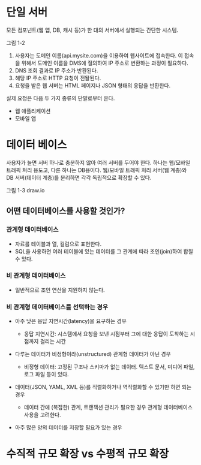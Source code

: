 # 단일 서버
모든 컴포넌트(웹 앱, DB, 캐시 등)가 한 대의 서버에서 실행되는 간단한 시스템.

그림 1-2

1. 사용자는 도메인 이름(api.mysite.com)을 이용하여 웹사이트에 접속한다. 이 접속을 위해서 도메인 이름을 DMS에 질의하여 IP 주소로 변환하는 과정이 필요하다.
2. DNS 조회 결과로 IP 주소가 반환된다.
3. 해당 IP 주소로 HTTP 요청이 전돨된다.
4. 요청을 받은 웹 서버는 HTML 페이지나 JSON 형태의 응답을 반환한다.

실제 요청은 다음 두 가지 종류의 단말로부터 온다.
- 웹 애플리케이션
- 모바일 앱

# 데이터 베이스
사용자가 늘면 서버 하나로 충분하지 않아 여러 서버를 두어야 한다. 하나는 웹/모바일 트래픽 처리 용도고, 다른 하나는 DB용이다. 웹/모바일 트래픽 처리 서버(웹 계층)와 DB 서버(데이터 계층)를 분리하면 각각 독립적으로 확장할 수 있다.

그림 1-3 draw.io

## 어떤 데이터베이스를 사용할 것인가?

### 관계형 데이터베이스
- 자료를 테이블과 열, 컬럼으로 표현한다.
- SQL을 사용하면 여러 테이블에 있는 데이터를 그 관계에 따라 조인(join)하여 합칠 수 있다.

### 비 관계형 데이터베이스
- 일반적으로 조인 연산을 지원하지 않는다.

### 비 관계형 데이터베이스를 선택하는 경우
-  아주 낮은 응답 지연시간(latency)을 요구하는 경우
    - 응답 지연시간: 시스템에서 요청을 보낸 시점부터 그에 대한 응답이 도착하는 시점까지 걸리는 시간

-  다루는 데이터가 비정형이라(unstructured) 관계형 데이터가 아닌 경우
   -  비정형 데이터: 고정된 구조나 스키마가 없는 데이터. 텍스트 문서, 미디어 파일, 로그 파일 등이 있다.

-  데이터(JSON, YAML, XML 등)를 직렬화하거나 역직렬화할 수 있기만 하면 되는 경우
   - 데이터 간에 (복잡한) 관계, 트랜잭션 관리가 필요한 경우 관계형 데이터베이스 사용을 고려한다. 
-  아주 많은 양의 데이터를 저장할 필요가 있는 경우

# 수직적 규모 확장 vs 수평적 규모 확장